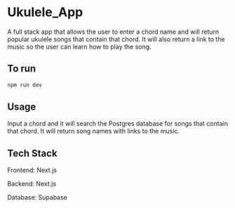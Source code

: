 # Ukulele_App
A full stack app that allows the user to enter a chord name and will return popular ukulele songs that contain that chord. It will also return a link to the music so the user can learn how to play the song.

## To run

```bash
npm run dev
```

## Usage

Input a chord and it will search the Postgres database for songs that contain that chord. It will return song names with links to the music.

## Tech Stack

Frontend: Next.js

Backend: Next.js

Database: Supabase
